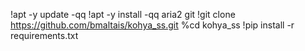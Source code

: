 !apt -y update -qq
!apt -y install -qq aria2 git
!git clone https://github.com/bmaltais/kohya_ss.git
%cd kohya_ss
!pip install -r requirements.txt
